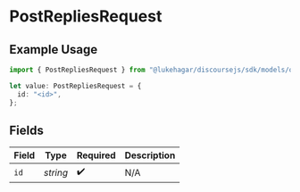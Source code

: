 # PostRepliesRequest

## Example Usage

```typescript
import { PostRepliesRequest } from "@lukehagar/discoursejs/sdk/models/operations";

let value: PostRepliesRequest = {
  id: "<id>",
};
```

## Fields

| Field              | Type               | Required           | Description        |
| ------------------ | ------------------ | ------------------ | ------------------ |
| `id`               | *string*           | :heavy_check_mark: | N/A                |